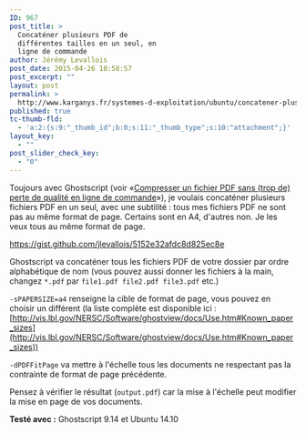 ```yaml
---
ID: 967
post_title: >
  Concaténer plusieurs PDF de
  différentes tailles en un seul, en
  ligne de commande
author: Jérémy Levallois
post_date: 2015-04-26 18:58:57
post_excerpt: ""
layout: post
permalink: >
  http://www.karganys.fr/systemes-d-exploitation/ubuntu/concatener-plusieurs-pdf-de-differentes-tailles-en-un-seul-en-ligne-de-commande/
published: true
tc-thumb-fld:
  - 'a:2:{s:9:"_thumb_id";b:0;s:11:"_thumb_type";s:10:"attachment";}'
layout_key:
  - ""
post_slider_check_key:
  - "0"
---
```

Toujours avec Ghostscript (voir «[Compresser un fichier PDF sans (trop de) perte de qualité en ligne de commande](http://www.karganys.fr/systemes-d-exploitation/ubuntu/compresser-un-fichier-pdf-sans-trop-de-perte-de-qualite-en-ligne-de-commande/)»), je voulais concaténer plusieurs fichiers PDF en un seul, avec une subtilité : tous mes fichiers PDF ne sont pas au même format de page. Certains sont en A4, d'autres non. Je les veux tous au même format de page.

https://gist.github.com/jlevallois/5152e32afdc8d825ec8e

Ghostscript va concaténer tous les fichiers PDF de votre dossier par ordre alphabétique de nom (vous pouvez aussi donner les fichiers à la main, changez `*.pdf` par `file1.pdf file2.pdf file3.pdf` etc.)

`-sPAPERSIZE=a4` renseigne la cible de format de page, vous pouvez en choisir un différent (la liste complète est disponible ici : [http://vis.lbl.gov/NERSC/Software/ghostview/docs/Use.htm#Known_paper_sizes](http://vis.lbl.gov/NERSC/Software/ghostview/docs/Use.htm#Known_paper_sizes))

`-dPDFFitPage` va mettre à l'échelle tous les documents ne respectant pas la contrainte de format de page précédente.

Pensez à vérifier le résultat (`output.pdf`) car la mise à l'échelle peut modifier la mise en page de vos documents.

**Testé avec :** Ghostscript 9.14 et Ubuntu 14.10
